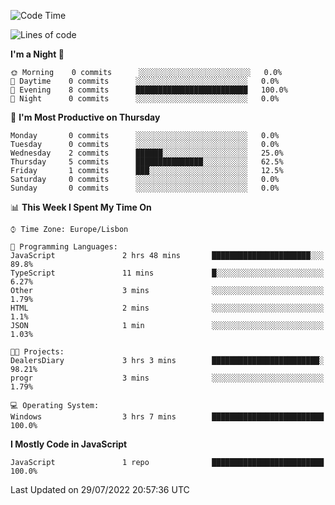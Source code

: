 <!--START_SECTION:waka-->
![Code Time](http://img.shields.io/badge/Code%20Time-3%20hrs%2053%20mins-blue)

![Lines of code](https://img.shields.io/badge/From%20Hello%20World%20I%27ve%20Written-30%20Thousand%20lines%20of%20code-blue)

**I'm a Night 🦉** 

```text
🌞 Morning    0 commits      ░░░░░░░░░░░░░░░░░░░░░░░░░   0.0% 
🌆 Daytime    0 commits      ░░░░░░░░░░░░░░░░░░░░░░░░░   0.0% 
🌃 Evening    8 commits      █████████████████████████   100.0% 
🌙 Night      0 commits      ░░░░░░░░░░░░░░░░░░░░░░░░░   0.0%

```
📅 **I'm Most Productive on Thursday** 

```text
Monday       0 commits      ░░░░░░░░░░░░░░░░░░░░░░░░░   0.0% 
Tuesday      0 commits      ░░░░░░░░░░░░░░░░░░░░░░░░░   0.0% 
Wednesday    2 commits      ██████░░░░░░░░░░░░░░░░░░░   25.0% 
Thursday     5 commits      ███████████████░░░░░░░░░░   62.5% 
Friday       1 commits      ███░░░░░░░░░░░░░░░░░░░░░░   12.5% 
Saturday     0 commits      ░░░░░░░░░░░░░░░░░░░░░░░░░   0.0% 
Sunday       0 commits      ░░░░░░░░░░░░░░░░░░░░░░░░░   0.0%

```


📊 **This Week I Spent My Time On** 

```text
⌚︎ Time Zone: Europe/Lisbon

💬 Programming Languages: 
JavaScript               2 hrs 48 mins       ██████████████████████░░░   89.8% 
TypeScript               11 mins             █░░░░░░░░░░░░░░░░░░░░░░░░   6.27% 
Other                    3 mins              ░░░░░░░░░░░░░░░░░░░░░░░░░   1.79% 
HTML                     2 mins              ░░░░░░░░░░░░░░░░░░░░░░░░░   1.1% 
JSON                     1 min               ░░░░░░░░░░░░░░░░░░░░░░░░░   1.03%

🐱‍💻 Projects: 
DealersDiary             3 hrs 3 mins        ████████████████████████░   98.21% 
progr                    3 mins              ░░░░░░░░░░░░░░░░░░░░░░░░░   1.79%

💻 Operating System: 
Windows                  3 hrs 7 mins        █████████████████████████   100.0%

```

**I Mostly Code in JavaScript** 

```text
JavaScript               1 repo              █████████████████████████   100.0%

```



 Last Updated on 29/07/2022 20:57:36 UTC
<!--END_SECTION:waka-->
